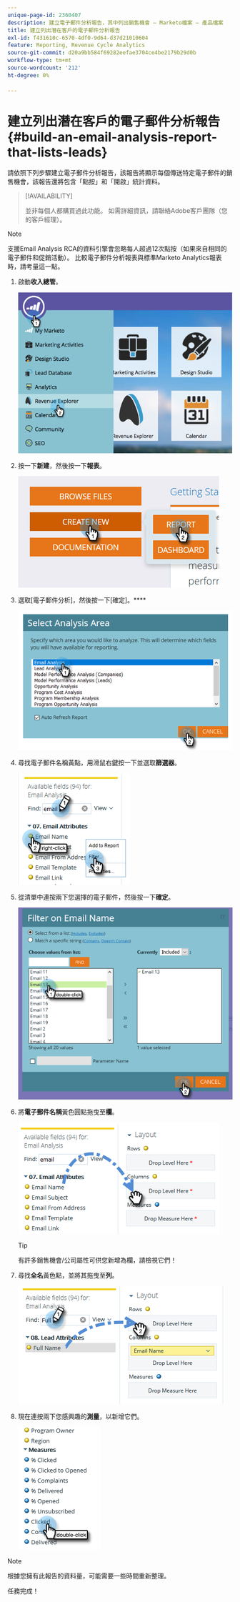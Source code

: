 ```yaml
---
unique-page-id: 2360407
description: 建立電子郵件分析報告，其中列出銷售機會 — Marketo檔案 — 產品檔案
title: 建立列出潛在客戶的電子郵件分析報告
exl-id: f431610c-6570-4df0-9d64-d37d21010604
feature: Reporting, Revenue Cycle Analytics
source-git-commit: d20a9bb584f69282eefae3704ce4be2179b29d0b
workflow-type: tm+mt
source-wordcount: '212'
ht-degree: 0%

---
```


# 建立列出潛在客戶的電子郵件分析報告 {#build-an-email-analysis-report-that-lists-leads}

請依照下列步驟建立電子郵件分析報告，該報告將顯示每個傳送特定電子郵件的銷售機會，該報告還將包含「點按」和「開啟」統計資料。

>[!AVAILABILITY]
>
>並非每個人都購買過此功能。 如需詳細資訊，請聯絡Adobe客戶團隊（您的客戶經理）。

>[!NOTE]
>
>支援Email Analysis RCA的資料引擎會忽略每人超過12次點按（如果來自相同的電子郵件和促銷活動）。 比較電子郵件分析報表與標準Marketo Analytics報表時，請考量這一點。

1. 啟動&#x200B;**收入總管**。

   ![](assets/report-that-lists-leads-1.png)

1. 按一下&#x200B;**新建**，然後按一下&#x200B;**報表**。

   ![](assets/report-that-lists-leads-2.png)

1. 選取[電子郵件分析]，然後按一下[確定]。****

   ![](assets/report-that-lists-leads-3.png)

1. 尋找電子郵件名稱黃點，用滑鼠右鍵按一下並選取&#x200B;**篩選器**。

   ![](assets/report-that-lists-leads-4.png)

1. 從清單中連按兩下您選擇的電子郵件，然後按一下&#x200B;**確定**。

   ![](assets/report-that-lists-leads-5.png)

1. 將&#x200B;**電子郵件名稱**&#x200B;黃色圓點拖曳至&#x200B;**欄**。

   ![](assets/report-that-lists-leads-6.png)

   >[!TIP]
   >
   >有許多銷售機會/公司屬性可供您新增為欄，請檢視它們！

1. 尋找&#x200B;**全名**&#x200B;黃色點，並將其拖曳至&#x200B;**列**。

   ![](assets/report-that-lists-leads-7.png)

1. 現在連按兩下您感興趣的&#x200B;**測量**，以新增它們。

   ![](assets/report-that-lists-leads-8.png)

>[!NOTE]
>
>根據您擁有此報告的資料量，可能需要一些時間重新整理。

任務完成！
